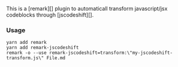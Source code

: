 This is a [remark][] plugin to automaticall transform javascript/jsx
codeblocks through [jscodeshift][].

### Usage

```
yarn add remark
yarn add remark-jscodeshift
remark -o --use remark-jscodeshift=transform:\"my-jscodeshift-transform.js\" File.md
```
